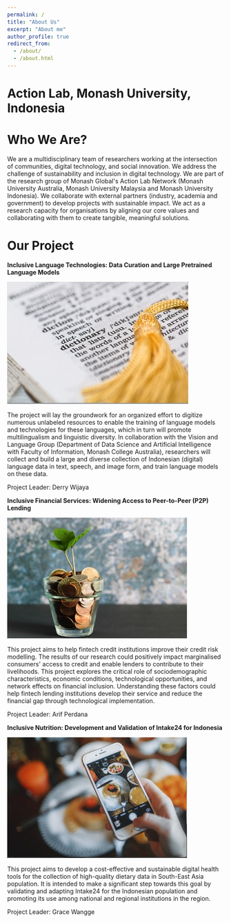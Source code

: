 ```yaml
---
permalink: /
title: "About Us"
excerpt: "About me"
author_profile: true
redirect_from: 
  - /about/
  - /about.html
---
```


Action Lab, Monash University, Indonesia
======

Who We Are?
======

We are a multidisciplinary team of researchers working at the intersection of communities, digital technology, and social innovation. We address the challenge of sustainability and inclusion in digital technology. We are part of the research group of Monash Global's Action Lab Network (Monash University Australia, Monash University Malaysia and Monash University Indonesia). We collaborate with external partners (industry, academia and government) to develop projects with sustainable impact. We act as a research capacity for organisations by aligning our core values and collaborating with them to create tangible, meaningful solutions.

Our Project
======

**Inclusive Language Technologies: Data Curation and Large Pretrained Language Models**

![Inclusive Language](/images/InclusiveLanguage.jpg)

The project will lay the groundwork for an organized effort to digitize numerous unlabeled resources to enable the training of language models and technologies for these languages, which in turn will promote multilingualism and linguistic diversity. In collaboration with the Vision and Language Group (Department of Data Science and Artificial Intelligence with Faculty of Information, Monash College Australia), researchers will collect and build a large and diverse collection of Indonesian (digital) language data in text, speech, and image form, and train language models on these data.

Project Leader: Derry Wijaya

**Inclusive Financial Services: Widening Access to Peer-to-Peer (P2P) Lending**

![Inclusive Finance](/images/InclusiveFinance.jpg)

This project aims to help fintech credit institutions improve their credit risk modelling. The results of our research could positively impact marginalised consumers' access to credit and enable lenders to contribute to their livelihoods. This project explores the critical role of sociodemographic characteristics, economic conditions, technological opportunities, and network effects on financial inclusion. Understanding these factors could help fintech lending institutions develop their service and reduce the financial gap through technological implementation.

Project Leader: Arif Perdana

**Inclusive Nutrition: Development and Validation of Intake24 for Indonesia**

![Inclusive Nutrition](/images/InclusiveNutrition.jpg)

This project aims to develop a cost-effective and sustainable digital health tools for the collection of high-quality dietary data in South-East Asia population. It is intended to make a significant step towards this goal by validating and adapting Intake24 for the Indonesian population and promoting its use among national and regional institutions in the region.

Project Leader: Grace Wangge

